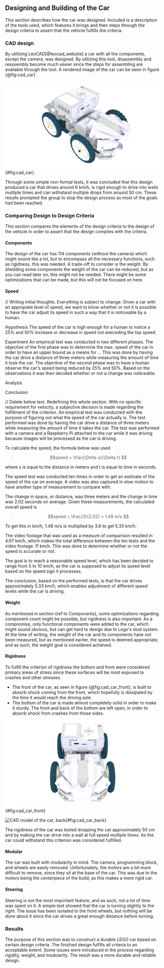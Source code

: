 ## Designing and Building of the Car
This section describes how the car was designed. Included is a description of the tools used, which features it brings and then steps through the design criteria to assert that the vehicle fulfills the criteria.

### CAD design
By utilizing LeoCAD[@leocad_website] a car with all the components, except the camera, was designed. By utilizing this tool, disassembly and reassembly become much easier since the steps for assembling are available through the tool. A rendered image of the car can be seen in figure {@fig:cad_car}

![CAD model of the car](report/assets/pictures/cad_car.png){#fig:cad_car}

Through some simple non-formal tests, it was concluded that this design produced a car that drives around 6 km/h, is rigid enough to drive into walls multiple times and can withstand multiple drops from around 50 cm. These results prompted the group to stop the design process as most of the goals had been reached.

### Comparing Design to Design Criteria
This section compares the elements of the design criteria to the design of the vehicle in order to assert that the design complies with the criteria.

#### Components
The design of the car has 114 components (without the camera) which might sound like a lot, but to encompass all the necessary functions, such as rigidness, this was needed. A trade-off to consider is the weight. By shedding some components the weight of the car can be reduced, but as you can read later on, this might not be needed. There might be some optimizations that can be made, but this will not be focused on here.

#### Speed
// Writing initial thoughts. Everything is subject to change. 
Given a car with an appropiate level of speed, we want to know whether or not it is possible to have the car adjust its speed in such a way that it is noticeable by a human. 

Hypothesis
The speed of the car is high enough for a human to notice a 25% and 50% increase or decrease in speed not execeding the top speed. 

Experiment
An empirical test was conducted in two different phases. 
The objective of the first phase was to determine the max. speed of the car in order to have an upper bound as a means for ...
This was done by having the car drive a distance of three meters while measuring the amount of time it took the car.
The objective of the second phase was to have a human observe the car's speed being reduced by 25% and 50%.
Based on the observations it was then decided whether or not a change was noticeable. 

Analysis



Conclusion

// Delete below text. Redefining this whole section. 
With no specific requirement for velocity, a subjective decision is made regarding the fulfillment of the criterion. 
An empirical test was conducted with the purpose of figuring out what the speed of the car actually is.
The test performed was done by having the car drive a distance of three meters while measuring the amount of time it takes the car.
The test was performed with a camera and a Raspberry Pi attached to the car while it was driving because images will be processed as the car is driving. 

To calculate the speed, the formula below was used

> $$speed = \frac{\Delta s}{\Delta t} $$

where s is equal to the distance in meters and t is equal to time in seconds. 

The speed test was conducted ten times in order to get an estimate of the speed of the car on average. 
A video was also captured in slow motion to have another type of measurement to compare with.

The change in space, or distance, was three meters and the change in time was 2.02 seconds on average. Given these measurements, the calculated overall speed is

> $$speed = \frac{3}{2.02} = 1.48 m/s $$

To get this in km/h, 1.48 m/s is multiplied by 3.6 to get 5.33 km/h. 

The video footage that was used as a measure of comparison resulted in 4.67 km/h, which makes the total difference between the ten tests and the video footage .11 km/h. 
This was done to determine whether or not the speed is accurate or not. 

The goal is to reach a reasonable speed level, which has been decided to range from 5 to 10 km/h, as the car is supposed to adjust its speed level based on the speed sign it processes. 

The conclusion, based on the performed tests, is that the car drives approximately 5.33 km/h, which enables adjustment of different speed levels while the car is driving.


#### Weight
As mentioned in section {ref to Components}, some optimizations regarding component count might be possible, but rigidness is also important. As a compromise, only functional components were added to the car, which might sound obvious, but can get hard to design due to Lego's stud system. At the time of writing, the weight of the car and its components have not been measured, but as mentioned earlier, the speed is deemed appropriate, and as such, the weight goal is considered achieved.

#### Rigidness
To fulfill the criterion of rigidness the bottom and front were considered primary areas of stress since these surfaces will be most exposed to crashes and other stresses. 

* The front of the car, as seen in figure {@fig:cad_car_front}, is built to absorb shock coming from the front, which hopefully is dissipated by the time it would reach the driving axle. 
* The bottom of the car is made almost completely solid in order to make it sturdy. The front and back of the bottom are left open, in order to absorb shock from crashes from those sides.

![CAD model of the car, front](report/assets/pictures/cad_car_front.png){#fig:cad_car_front}

![CAD model of the car, back](report/assets/pictures/cad_car_back.png){#fig:cad_car_back}

The rigidness of the car was tested dropping the car approximately 50 cm and by making the car drive into a wall at full speed multiple times. As the car could withstand this criterion was considered fulfilled. 

#### Modular
The car was built with modularity in mind. The camera, programming block, and wheels are easily removed. Unfortunately, the motors are a bit more difficult to remove, since they sit at the base of the car. This was due to the motors being the centerpiece of the build, as this makes a more rigid car.

#### Steering
Steering is not the most important feature, and as such, not a lot of time was spent on it. A simple test showed that the car is turning slightly to the right. The issue has been isolated to the front wheels, but nothing will be done about it since the car drives a great enough distance before turning.

### Results
The purpose of this section was to construct a durable LEGO car based on certain design criteria. The finished design fulfills all criteria to an acceptable extent. Some issues were introduced in the process regarding rigidity, weight, and modularity. The result was a more durable and reliable design. 